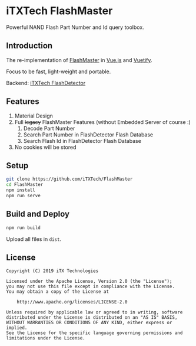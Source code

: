 # iTXTech FlashMaster

Powerful NAND Flash Part Number and Id query toolbox.

## Introduction

The re-implementation of [FlashMaster](https://github.com/PeratX/FlashMaster) in [Vue.js](https://vuejs.org/) and [Vuetify](https://vuetifyjs.com/).

Focus to be fast, light-weight and portable.

Backend: [iTXTech FlashDetector](https://github.com/iTXTech/FlashDetector)

## Features

1. Material Design
1. Full ~~legacy~~ FlashMaster Features (without Embedded Server of course :)
   1. Decode Part Number
   1. Search Part Number in FlashDetector Flash Database
   1. Search Flash Id in FlashDetector Flash Database
1. No cookies will be stored

## Setup

```bash
git clone https://github.com/iTXTech/FlashMaster
cd FlashMaster
npm install
npm run serve
```

## Build and Deploy

```bash
npm run build
```

Upload all files in `dist`.

## License

    Copyright (C) 2019 iTX Technologies
    
    Licensed under the Apache License, Version 2.0 (the "License");
    you may not use this file except in compliance with the License.
    You may obtain a copy of the License at
    
        http://www.apache.org/licenses/LICENSE-2.0
    
    Unless required by applicable law or agreed to in writing, software
    distributed under the License is distributed on an "AS IS" BASIS,
    WITHOUT WARRANTIES OR CONDITIONS OF ANY KIND, either express or implied.
    See the License for the specific language governing permissions and
    limitations under the License.